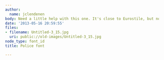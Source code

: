 ```yaml
---
author:
  name: jclendenen
body: Need a little help with this one. It's close to Eurostile, but not exactly.
date: '2013-05-16 20:59:55'
files:
- filename: Untitled-3_15.jpg
  uri: public://old-images/Untitled-3_15.jpg
node_type: font_id
title: Police font

---
```

